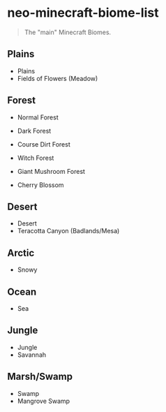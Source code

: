 # neo-minecraft-biome-list

> The "main" Minecraft Biomes.

## Plains

* Plains
* Fields of Flowers (Meadow)

## Forest

* Normal Forest
* Dark Forest
* Course Dirt Forest
* Witch Forest
* Giant Mushroom Forest

* Cherry Blossom

## Desert

* Desert
* Teracotta Canyon (Badlands/Mesa)

## Arctic

* Snowy

## Ocean

* Sea

## Jungle

* Jungle
* Savannah

## Marsh/Swamp

* Swamp
* Mangrove Swamp
